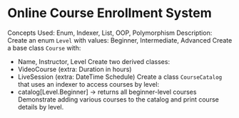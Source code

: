 # Online Course Enrollment System

Concepts Used: Enum, Indexer, List, OOP, Polymorphism
Description:
Create an enum `Level` with values: Beginner, Intermediate, Advanced
Create a base class `Course` with:
- Name, Instructor, Level
Create two derived classes:
- VideoCourse (extra: Duration in hours)
- LiveSession (extra: DateTime Schedule)
Create a class `CourseCatalog` that uses an indexer to access courses by level:
- catalog[Level.Beginner] → returns all beginner-level courses
Demonstrate adding various courses to the catalog and print course details by level.
